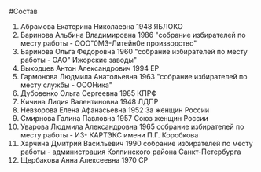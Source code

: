 #Состав
1. Абрамова Екатерина Николаевна 1948 ЯБЛОКО
2. Баринова Альбина Владимировна 1986 \"собрание избирателей по месту работы - ООО\"0МЗ-Литейн0е производство\"
3. Баринова Ольга Федоровна 1960 \"собрание избирателей по месту работы - ОАО\" Ижорские заводы\"
4. Выходцев Антон Александрович 1994 ЕР
5. Гармонова Людмила Анатольевна 1963 \"собрание избирателей по месту службы - ОООНика\"
6. Дубовенко Ольга Сергеевна 1985 КПРФ
7. Кичина Лидия Валентиновна 1948 ЛДПР
8. Невзорова Елена Афанасьевна 1952 За женщин России
9. Смирнова Галина Павловна 1957 Союз женщин России
10. Уварова Людмила Александровна 1965 собрание избирателей по месту работы - ИЗ- КАРТЭКС имени П.Г. Коробкова
11. Харчина Дмитрий Васильевич 1990 собрание избирателей по месту работы - администрация Колпинского района Санкт-Петербурга
12. Щербакова Анна Алексеевна 1970 СР
